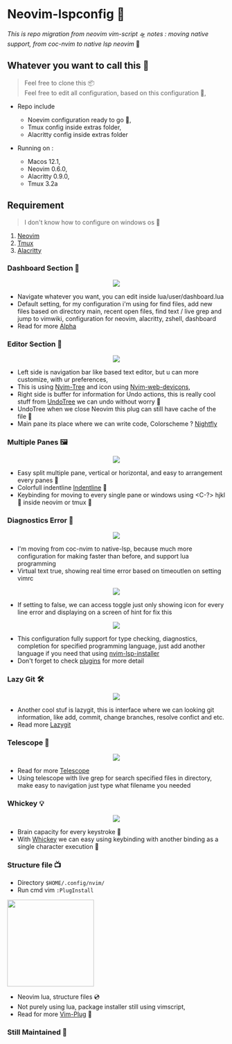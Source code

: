 # Neovim-lspconfig 🐣
*This is repo migration from neovim vim-script* 🛸
*notes : moving native support, from coc-nvim to native lsp neovim* 🚀
## Whatever you want to call this 🌈
> Feel free to clone this 📦<br>
  Feel free to edit all configuration, based on this configuration 🧛,

* Repo include
  * Noevim configuration ready to go 🐥,
  * Tmux config inside extras folder,
  * Alacritty config inside extras folder

* Running on :
  * Macos 12.1,
  * Neovim 0.6.0,
  * Alacritty 0.9.0,
  * Tmux 3.2a
## Requirement
> I don't know how to configure on windows os 🚧
1. [Neovim](https://github.com/neovim/neovim)
2. [Tmux](https://github.com/tmux/tmux)
3. [Alacritty](https://github.com/alacritty/alacritty)
### Dashboard Section 📠
<p align="center">
  <img src="/sources/1.png"/>
</p>

* Navigate whatever you want, you can edit inside lua/user/dashboard.lua
* Default setting, for my configuration i'm using for find files, add new files based on directory main, recent open files, find text / live grep and jump to vimwiki, configuration for neovim, alacritty, zshell, dashboard
* Read for more [Alpha](https://github.com/goolord/alpha-nvim)
### Editor Section 📡
<p align="center">
  <img src="/sources/5.png"/>
</p>

* Left side is navigation bar like based text editor, but u can more customize, with ur preferences,
* This is using [Nvim-Tree](https://github.com/kyazdani42/nvim-tree.lua) and icon using [Nvim-web-devicons](https://github.com/kyazdani42/nvim-web-devicons),
* Right side is buffer for information for Undo actions, this is really cool stuff from [UndoTree](https://github.com/mbbill/undotree) we can undo without worry 🌲
* UndoTree when we close Neovim this plug can still have cache of the file 💾
* Main pane its place where we can write code, Colorscheme ? [Nightfly](https://github.com/bluz71/vim-nightfly-guicolors)
### Multiple Panes 🖼
<p align="center">
  <img src="/sources/9.png"/>
</p>

* Easy split multiple pane, vertical or horizontal, and easy to arrangement every panes 👯
* Colorfull indentline [Indentline](https://github.com/lukas-reineke/indent-blankline.nvim) 💅
* Keybinding for moving to every single pane or windows using <C-?> hjkl 💯 inside neovim or tmux 🔑
### Diagnostics Error 🔎
<p align="center">
  <img src="/sources/10.png"/>
</p>

* I'm moving from coc-nvim to native-lsp, because much more configuration for making faster than before, and support lua programming
* Virtual text true, showing real time error based on timeoutlen on setting vimrc
<p align="center">
  <img src="/sources/13.png" />
</p>

* If setting to false, we can access toggle just only showing icon for every line error and displaying on a screen of hint for fix this
<p align="center">
  <img src="/sources/6.png" />
</p>

* This configuration fully support for type checking, diagnostics, completion for specified programming language, just add another language if you need that
  using [nvim-lsp-installer](https://github.com/williamboman/nvim-lsp-installer)
* Don't forget to check [plugins](/vimscript/vim-plug/plug.vim) for more detail
### Lazy Git 🛠
<p align="center">
  <img src="/sources/12.png" />
</p>

* Another cool stuf is lazygit, this is interface where we can looking git information, like add, commit, change branches, resolve confict and etc.
* Read more [Lazygit](https://github.com/kdheepak/lazygit.nvim)
### Telescope 🔭
<p align="center">
  <img src="/sources/11.png" />
</p>

* Read for more [Telescope](https://github.com/nvim-telescope/telescope.nvim)
* Using telescope with live grep for search specified files in directory, make easy to navigation just type what filename you needed
### Whickey 💡
<p align="center">
  <img src="/sources/8.png" />
</p>

* Brain capacity for every keystroke 🧠
* With [Whickey](https://github.com/folke/which-key.nvim) we can easy using keybinding with another binding as a single character execution 📡
### Structure file 📺
* Directory `$HOME/.config/nvim/`
* Run cmd vim `:PlugInstall`

<p align="left">
  <img src="/sources/15.png" width="200"/>
</p>

* Neovim lua, structure files 💿
* Not purely using lua, package installer still using vimscript,
* Read for more [Vim-Plug](https://github.com/junegunn/vim-plug) 🦖

### Still Maintained 🦄

